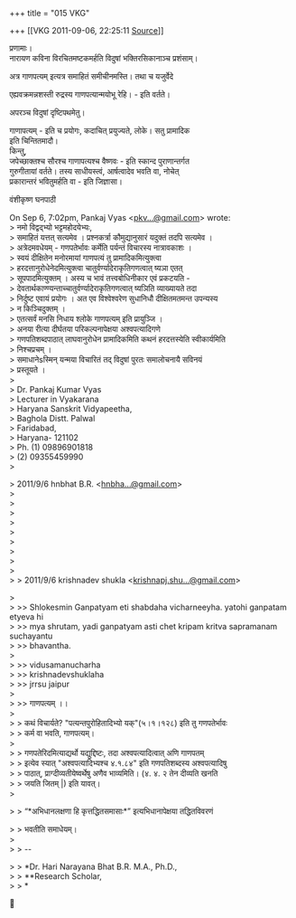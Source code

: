 +++
title = "015 VKG"

+++
[[VKG	2011-09-06, 22:25:11 [Source](https://groups.google.com/g/bvparishat/c/GWeLMIWbuI4)]]



प्रणामाः।  
नारायण कविना विरचितमष्टकमर्हति विदुषां भक्तिरसिकानाञ्च प्रशंसाम्।

अत्र गाणपत्यम् इत्यत्र समाहितं समीचीनमस्ति। तथा च यजुर्वेदे

एह्यवक्रमन्नशस्ती रुद्रस्य गाणपत्यान्मयोभू रेहि। - इति वर्तते।

  
अपरञ्च विदुषां दृष्टिपथमेतु।

गाणापत्यम् - इति च प्रयोगः, कदाचित् प्रयुज्यते, लोके। सतु प्रामादिक  
इति चिन्तितमादौ।  
किन्तु,  
जपेच्छाक्तश्च सौरश्च गाणापत्यश्च वैष्णवः - इति स्कान्द पुराणान्तर्गत  
गुरुगीतायां वर्तते। तस्य साधीयस्त्वं, आर्षत्वादेव भवति वा, नोचेत्  
प्रकारान्तरं भवितुमर्हति वा - इति जिज्ञासा।

वंशीकृष्ण घनपाठी

On Sep 6, 7:02pm, Pankaj Vyas \<[pkv...@gmail.com]()\> wrote:  
\> नमो विद्वद्भ्यो भट्टमहोदयेभ्यः,  
\> समाहितं यत्तत् सत्यमेव । प्रश्नकर्त्रा कौमुद्यानुसारं यदुक्तं तदपि सत्यमेव ।  
\> अत्रेदमवधेयम् - गणपतेर्भावः कर्मेति पर्यन्तं विचारस्य नात्रावकाशः ।  
\> स्वयं दीक्षितेन मनोरमायां गाणपत्यं तु प्रामादिकमित्युक्त्वा  
\> हरदत्तानुरोधेनेदमित्युक्त्वा चातुर्वर्ण्यादेराकृतिगणत्वात् ष्यञा एतत्  
\> सूपपादमित्युक्तम् । अस्य च भावं तत्त्वबोधिनीकार एवं प्रकटयति -  
\> देवतार्थकाण्ण्यन्ताच्चातुर्वर्ण्यादेराकृतिगणत्वात् ष्यञिति व्याख्यायते तदा  
\> निर्दुष्ट एवायं प्रयोगः । अत एव विश्वेश्वरेण सुधानिधौ दीक्षितमतमन्त उपन्यस्य  
\> न किञ्चिदुक्तम् ।  
\> एतत्सर्वं मनसि निधाय श्लोके गाणपत्यम् इति प्रायुञ्जि ।  
\>     अनया रीत्या दीर्घतया परिकल्पनापेक्षया अश्वपत्यादिगणे  
\> गणपतिशब्दपाठात् लाघवानुरोधेन प्रामादिकमिति कथनं हरदत्तस्येति स्वीकार्यमिति  
\> निश्चप्रचम् ।  
\>     समाधानेsस्मिन् यन्मया विचारितं तद् विदुषां पुरतः समालोचनायै सविनयं  
\> प्रस्तूयते ।  
\>  
\> Dr. Pankaj Kumar Vyas  
\> Lecturer in Vyakarana  
\> Haryana Sanskrit Vidyapeetha,  
\> Baghola Distt. Palwal  
\> Faridabad,  
\> Haryana- 121102  
\> Ph. (1) 09896901818  
\>    (2) 09355459990  
\>  

\> 2011/9/6 hnbhat B.R. \<[hnbha...@gmail.com]()\>  
\>  
\>  
\>  
\>  
\>  
\>  
\>  
\>  
\>  
\> \> 2011/9/6 krishnadev shukla \<[krishnapj.shu...@gmail.com]()\>

  
\>  
\> \>\> Shlokesmin Ganpatyam eti shabdaha vicharneeyha. yatohi ganpatam etyeva hi  
\> \>\> mya shrutam, yadi ganpatyam asti chet kripam kritva sapramanam suchayantu  
\> \>\> bhavantha.  
\>  
\> \>\> vidusamanucharha  
\> \>\>   krishnadevshuklaha  
\> \>\> jrrsu jaipur  
\>  
\> \>\> गाणपत्यम् ।।  
\>  
\> \> कथं विचार्यते? "पत्यन्तपुरोहितादिभ्यो यक्"(५।१।१२८) इति तु गणपतेर्भावः  
\> \> कर्म वा भवति, गाणपत्यम्।  
\>  
\> \> गणपतेरिदमित्याद्यर्थो यद्युद्दिष्टः, तदा अश्वपत्यादित्वात् अणि गाणपतम्  
\> \> इत्येव स्यात् "अश्वपत्यादिभ्यश्च ४.१.८४" इति गणपतिशब्दस्य अश्वपत्यादिषु  
\> \> पाठात्, प्राग्दीव्यतीयेष्वर्थेषु अणैव भाव्यमिति। (४. ४. २ तेन दीव्यति खनति  
\> \> जयति जितम् \|) इति यावत्।  
\>  

\> \> “\*अभिधानलक्षणा हि कृत्तद्धितसमासाः\*” इत्यभिधानापेक्षया
तद्धितविवरणं

  
\> \> भवतीति समाधेयम्।  
\>  
\> \> --  

\> \> \*Dr. Hari Narayana Bhat B.R. M.A., Ph.D.,  
\> \> \*\*Research Scholar,  
\> \> \*



